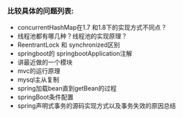 ### 比较具体的问题列表:
* concurrentHashMap在1.7 和1.8下的实现方式不同点？
* 线程池都有哪几种？线程池的实现原理？
* ReentrantLock 和 synchronized区别
* springboot的 springbootApplication注解
* 讲最近做的一个模块
* mvc的运行原理
* mysql主从复制
* spring加载bean直到getBean的过程
* springBoot条件配置
* spring声明式事务的源码实现方式以及事务失效的原因总结